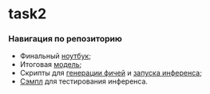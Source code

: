 # task2
### Навигация по репозиторию
* Финальный [ноутбук](https://github.com/archimedes1515/task2/blob/main/WB_task2_L0_L6.ipynb);
* Итоговая [модель](https://github.com/archimedes1515/task2/blob/main/WB_task2_L6/lr_bow_cv1.pkl);
* Скрипты для [генерации фичей](https://github.com/archimedes1515/task2/blob/main/WB_task2_L6/feature_engineering.py) и [запуска инференса](https://github.com/archimedes1515/task2/blob/main/WB_task2_L6/inference.py);
* [Сэмпл](https://github.com/archimedes1515/task2/blob/main/WB_task2_L6/sample_data.csv) для тестирования инференса.
